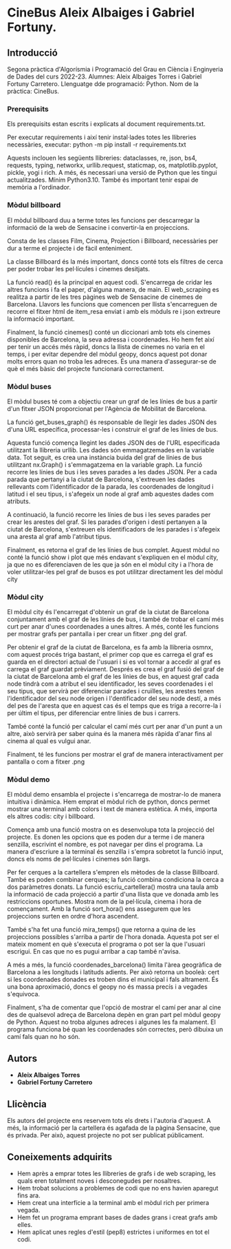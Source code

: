 # CineBus Aleix Albaiges i Gabriel Fortuny.

## Introducció
Segona pràctica d'Algorísmia i Programació del Grau en Ciència i Enginyeria de Dades del curs 2022-23.
Alumnes: Aleix Albaiges Torres i Gabriel Fortuny Carretero.
Llenguatge dde programació: Python.
Nom de la pràctica: CineBus.

### Prerequisits

Els prerequisits estan escrits i explicats al document requirements.txt.

Per executar requirements i així tenir instal·lades totes les llibreries necessàries, executar:
python -m pip install -r requirements.txt

Aquests inclouen les següents llibreries:
dataclasses, re, json, bs4, requests, typing, networkx, urllib.request, staticmap, os, matplotlib.pyplot, pickle, yogi i rich.
A més, és necessari una versió de Python que les tingui actualitzades. Mínim Python3.10.
També és important tenir espai de memòria a l'ordinador.

### Mòdul billboard
El mòdul billboard duu a terme totes les funcions per descarregar la informació de la web de Sensacine i convertir-la en projeccions. 

Consta de les classes Film, Cinema, Projection i Billboard, necessàries per dur a terme el projecte i de fàcil enteniment.

La classe Billboard és la més important, doncs conté tots els filtres de cerca per poder trobar les pel·lícules i cinemes desitjats.

La funció read() és la principal en aquest codi. S'encarrega de cridar les altres funcions i fa el paper, d'alguna manera, de main. El web_scraping es realitza a partir de les tres pàgines web de Sensacine de cinemes de Barcelona. Llavors les funcions que comencen per llista s'encarreguen de recorre el fitxer html de item_resa enviat i amb els mòduls re i json extreure la informació important.

Finalment, la funció cinemes() conté un diccionari amb tots els cinemes disponibles de Barcelona, la seva adressa i coordenades. Ho hem fet així per tenir un accés més ràpid, doncs la llista de cinemes no varia en el temps, i per evitar dependre del mòdul geopy, doncs aquest pot donar molts errors quan no troba les adreces. És una manera d'assegurar-se de què el més bàsic del projecte funcionarà correctament.

### Mòdul buses
El mòdul buses té com a objectiu crear un graf de les línies de bus a partir d'un fitxer JSON proporcionat per l'Agència de Mobilitat de Barcelona.

La funció get_buses_graph() és responsable de llegir les dades JSON des d'una URL específica, processar-les i construir el graf de les línies de bus. 

Aquesta funció comença llegint les dades JSON des de l'URL especificada utilitzant la llibreria urllib. Les dades són emmagatzemades en la variable data.
Tot seguit, es crea una instància buida del graf de línies de bus utilitzant nx.Graph() i s'emmagatzema en la variable graph.
La funció recorre les línies de bus i les seves parades a les dades JSON. Per a cada parada que pertanyi a la ciutat de Barcelona, s'extreuen les dades rellevants com l'identificador de la parada, les coordenades de longitud i latitud i el seu tipus, i s'afegeix un node al graf amb aquestes dades com atributs.

A continuació, la funció recorre les línies de bus i les seves parades per crear les arestes del graf. Si les parades d'origen i destí pertanyen a la ciutat de Barcelona, s'extreuen els identificadors de les parades i s'afegeix una aresta al graf amb l'atribut tipus.

Finalment, es retorna el graf de les línies de bus complet.
Aquest mòdul no conté la funció show i plot que més endavant s'expliquen en el mòdul city, ja que no es diferenciaven de les que ja són en el mòdul city i a l'hora de voler utilitzar-les pel graf de busos es pot utilitzar directament les del mòdul city

### Mòdul city
El mòdul city és l'encarregat d'obtenir un graf de la ciutat de Barcelona conjuntament amb el graf de les línies de bus, i també de trobar el camí més curt per anar d'unes coordenades a unes altres. A més, conté les funcions per mostrar grafs per pantalla i per crear un fitxer .png del graf.

Per obtenir el graf de la ciutat de Barcelona, es fa amb la llibreria osmnx, com aquest procés triga bastant, el primer cop que es carrega el graf es guarda en el directori actual de l'usuari i si es vol tornar a accedir al graf es carrega el graf guardat prèviament.
Després es crea el graf fusió del graf de la ciutat de Barcelona amb el graf de les línies de bus, en aquest graf cada node tindrà com a atribut el seu identificador, les seves coordenades i el seu tipus, que servirà per diferenciar parades i cruïlles, les arestes tenen l'identificador del seu node origen i l'dentificador del seu node destí, a més del pes de l'aresta que en aquest cas és el temps que es triga a recorre-la i per últim el tipus, per diferenciar entre línies de bus i carrers.

També conté la funció per calcular el camí més curt per anar d'un punt a un altre, això servirà per saber quina és la manera més ràpida d'anar fins al cinema al qual es vulgui anar. 

Finalment, té les funcions per mostrar el graf de manera interactivament per pantalla o com a fitxer .png

### Mòdul demo
El mòdul demo ensambla el projecte i s'encarrega de mostrar-lo de manera intuitiva i dinàmica. Hem emprat el mòdul rich de python, doncs permet mostrar una terminal amb colors i text de manera estètica. A més, importa els altres codis: city i billboard.

Comença amb una funció mostra on es desenvolupa tota la projecció del projecte. Es donen les opcions que es poden dur a terme i de manera senzilla, escrivint el nombre, es pot navegar per dins el programa. La manera d'escriure a la terminal és senzilla i s'empra sobretot la funció input, doncs els noms de pel·lícules i cinemes són llargs.

Per fer cerques a la cartellera s'empren els mètodes de la classe Billboard. També es poden combinar cerques; la funció combina condiciona la cerca a dos paràmetres donats. La funció escriu_cartellera() mostra una taula amb la informació de cada projecció a partir d'una llista que ve donada amb les restriccions oportunes. Mostra nom de la pel·lícula, cinema i hora de començament. Amb la funció sort_hora() ens assegurem que les projeccions surten en ordre d'hora ascendent.

També s'ha fet una funció mira_temps() que retorna a quina de les projeccions possibles s'arriba a partir de l'hora donada. Aquesta pot ser el mateix moment en què s'executa el programa o pot ser la que l'usuari escrigui. En cas que no es pugui arribar a cap també n'avisa.

A més a més, la funció coordenades_barcelona() limita l'àrea geogràfica de Barcelona a les longituds i latituds adients. Per això retorna un booleà: cert si les coordenades donades es troben dins el municipal i fals altrament. És una bona aproximació, doncs el geopy no és massa precís i a vegades s'equivoca.

Finalment, s'ha de comentar que l'opció de mostrar el camí per anar al cine des de qualsevol adreça de Barcelona depèn en gran part pel mòdul geopy de Python. Aquest no troba algunes adreces i algunes les fa malament. El programa funciona bé quan les coordenades són correctes, però dibuixa un camí fals quan no ho són.

## Autors

* **Aleix Albaiges Torres** 
* **Gabriel Fortuny Carretero** 

## Llicència

Els autors del projecte ens reservem tots els drets i l'autoria d'aquest.
A més, la informació per la cartellera és agafada de la pàgina Sensacine, que és privada. Per això, aquest projecte no pot ser publicat públicament.

## Coneixements adquirits

* Hem après a emprar totes les llibreries de grafs i de web scraping, les quals eren totalment noves i desconegudes per nosaltres.
* Hem trobat solucions a problemes de codi que no ens havien aparegut fins ara.
* Hem creat una interfície a la terminal amb el mòdul rich per primera vegada.
* Hem fet un programa emprant bases de dades grans i creat grafs amb elles.
* Hem aplicat unes regles d'estil (pep8) estrictes i uniformes en tot el codi.
